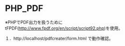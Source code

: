 # PHP_PDF

※PHPでPDF出力を扱うためにtFPDF(http://www.fpdf.org/en/script/script92.php)を使用。

１．http://localhost/pdfcreater/form.html で動作確認。
